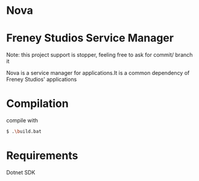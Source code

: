 # Nova
# Freney Studios Service Manager 

Note: this project support is stopper, feeling free to ask for commit/ branch it

Nova is a service manager for applications.It is a common dependency of 
Freney Studios' applications

# Compilation 
compile with 

```bash
$ .\build.bat
```

# Requirements 
Dotnet SDK
